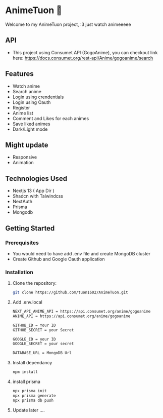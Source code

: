 # AnimeTuon 👋

Welcome to my AnimeTuon project, :3 just watch animeeeee

## API
- This project using Consumet API (GogoAnime), you can checkout link here: https://docs.consumet.org/rest-api/Anime/gogoanime/search

## Features

- Watch anime
- Search anime
- Login using crendentials
- Login using Oauth
- Register
- Anime list
- Comment and Likes for each animes
- Save liked animes
- Dark/Light mode

## Might update
- Responsive
- Animation

## Technologies Used

- Nextjs 13 ( App Dir )
- Shadcn with Talwindcss
- NextAuth
- Prisma
- Mongodb

## Getting Started

### Prerequisites

- You would need to have add .env file and create MongoDB cluster
- Create Github and Google Oauth application

### Installation

1. Clone the repository:

   ```bash
   git clone https://github.com/tuon1602/AnimeTuon.git

2. Add .env.local
   ```bash
   NEXT_API_ANIME_API = https://api.consumet.org/anime/gogoanime
   ANIME_API = https://api.consumet.org/anime/gogoanime

   GITHUB_ID = Your ID
   GITHUB_SECRET = your Secret

   GOOGLE_ID = your ID
   GOOGLE_SECRET = your secret

   DATABASE_URL = MongoDB Url
   
3. Install dependancy
   ```bash
   npm install
4. install prisma
   ```bash
   npx prisma init
   npx prisma generate
   npx prisma db push
5. Update later ....
